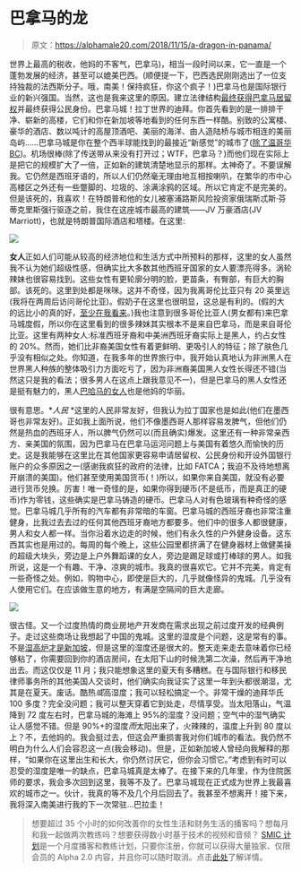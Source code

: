 # 巴拿马的龙

> 原文：<https://alphamale20.com/2018/11/15/a-dragon-in-panama/>

世界上最高的税收，他妈的不客气，巴拿马)，相当一段时间以来，它一直是一个蓬勃发展的经济，甚至可以媲美巴西。(顺便提一下，巴西选民刚刚选出了一位支持独裁的法西斯分子。哦，南美！保持疯狂，你这个疯子！)巴拿马也是国际银行业的新兴强国。当然，这也是我来这里的原因。建立法律结构[最终获得巴拿马居留权](http://calebjonesblog.com/an-overview-of-panamas-residency-program/)并最终获得公民身份。巴拿马城！拉丁世界的迪拜。你首先看到的是一排排干净、崭新的高楼，它们和你在新加坡等地看到的任何东西一样酷。别致的公寓楼、豪华的酒店、数以吨计的高屋顶酒吧、美丽的海洋、由人造陆桥与城市相连的美丽岛屿……巴拿马城是你在整个西半球能找到的最接近“新感觉”的城市了([除了温哥华 BC](https://blackdragonblog.com/2013/06/03/a-dragon-in-Canada/))。机场很棒(除了传送带从来没有打开过；WTF，巴拿马？)而他们现在实际上是把它的规模扩大了一倍，正如新的建筑清楚地显示的那样。太神奇了。不要误解我。它仍然是西班牙语的，所以人们仍然毫无理由地互相按喇叭，在繁华的市中心高楼区之外还有一些蹩脚的、垃圾的、涂满涂鸦的区域。所以它肯定不是完美的。但是该死的，我喜欢！在特朗普和他的女儿被塞浦路斯风险投资家俄瑞斯忒斯·芬蒂克里斯强行驱逐之前，我住在这座城市最高的建筑——JV 万豪酒店(JV Marriott)，也就是特朗普国际酒店和塔楼。在这里:

![](img/a242573c0e58fb63b963a699096fe5aa.png)

**女人**正如人们可能从较高的经济地位和生活方式中所预料的那样，这里的女人虽然我不认为她们超级性感，但确实比大多数其他西班牙国家的女人要漂亮得多。涡轮辣妹也很容易找到。这些女性有更轮廓分明的脸，更苗条，有臀部，有巨大的胸部。该死的。这里到处都是咪咪。这并不奇怪，因为我离哥伦比亚只有 20 英里远(我将在两周后访问哥伦比亚)。假奶子在这里也很明显，这总是有利的。(假的大的远比小的真的好，[至少在我看来](https://blackdragonblog.com/2015/04/20/female-body-types-men-prefere/)。)我也注意到很多哥伦比亚人(男女都有)来巴拿马城度假，所以你在这里看到的很多辣妹其实根本不是来自巴拿马，而是来自哥伦比亚。这里有两种女人:标准西班牙裔和中美洲西班牙裔实际上是黑人，约占女性的 20%。然而，她们比非裔美国女性有着更鲜明、更吸引人的特征；除了肤色几乎没有相似之处。你知道，在我多年的世界旅行中，我开始认真地认为非洲黑人在世界黑人种族的整体吸引力方面吃亏了，因为非洲裔美国黑人女性长得还不错(当然这只是我的看法；很多男人在这点上跟我意见不一)，但是巴拿马的黑人女性还是挺有魅力的，黑人[巴哈马的女人](https://blackdragonblog.com/2012/12/19/a-dragon-in-the-Bahamas/)也是他妈的华丽。

很有意思。**人民* *这里的人民非常友好，但我认为拉丁国家也是如此(他们在墨西哥也非常友好)。正如我上面所说，他们不像墨西哥人那样容易发脾气，但他们仍然是热血的西班牙人，所以脾气仍然可以(而且确实)爆发。这里还有一种非常亲西方、亲美国的氛围，因为巴拿马在巴拿马运河问题上与美国有着悠久而愉快的历史。这是我能够在这里比在其他国家更容易申请居留权、公民身份和开设外国银行账户的众多原因之一(感谢我疯狂的政府的法律，比如 FATCA；我迫不及待地想离开崩溃的美国)。他们甚至使用美国货币(！)所以，如果你来自美国，就没有必要进行货币兑换。厉害！唯一奇怪的是，如果你得到硬币(不是纸币，而是真正的硬币)作为零钱，这些确实是巴拿马铸造的硬币。巴拿马人对有色玻璃有种奇怪的感觉。巴拿马城几乎所有的汽车都有非常暗的车窗。巴拿马城的西班牙裔也非常注重健身，比我过去去过的任何其他西班牙裔地方都要多。他们中的很多人都很健康，男人和女人都一样。当你沿着水边走的时候，他们有永久性的户外健身设备。这东西其实也是用过的。每周的每个晚上，这些公园里都挤满了在健身器材上做健美操的超级大块头，旁边是上户外舞蹈课的女人，旁边是踢足球或打棒球的男人。如我所说，这是一个有趣、干净、凉爽的城市。我真的很喜欢它。它并不完美，肯定有一些奇怪之处。例如，购物中心，即使是巨大的，几乎就像怪异的鬼城。几乎没有人使用它们。在应该做生意的地方，有满是空隔间的巨大走廊。

![](img/e71c163d5ce4fbeb1321dddff4ecc00c.png)

很古怪。又一个过度热情的商业房地产开发商在需求出现之前过度开发的经典例子。走过这些商场让我想起了中国的鬼城。这里的湿度是个问题，这是常有的事。不是[湿高炉才是新加坡](https://blackdragonblog.com/2015/11/05/a-dragon-in-Singapore/)，但是这里的湿度还是很大的。整天走来走去意味着你已经够粘了，你需要回到你的酒店房间，在太阳下山的时候洗第二次澡，然后再干净地出去。而这仅仅是 11 月；我只能想象这里的夏天有多糟糕。在与国际银行和移民律师事务所的其他美国人交谈时，他们确实向我证实了这里一年到头都很潮湿，尤其是在夏天。废话。酷热*或*高湿度；我可以轻松搞定一个。非常干燥的迪拜华氏 100 多度？完全没问题；我可以整天穿着它到处走，尽情享受。当太阳落山，气温降到 72 度左右时，巴拿马城的海滩上 95%的湿度？没问题；空气中的湿气确实让人感觉不错。但是 90%+的湿度*而*太阳出来了，火辣辣的，温度上升到 80 度以上？不，去他妈的。我会挺过去，但这会严重损害我对你们城市的看法。我仍然不明白为什么人们会容忍这一点(我会移动)。但是，正如新加坡人曾经向我解释的那样，“如果你在这里出生和长大，你仍然讨厌它，但你会习惯它。”考虑到有时可以忍受的湿度是唯一的缺点，巴拿马城真是太棒了。在接下来的几年里，作为住院医师的要求，我会多次回到这里，我等不及了。巴拿马城现在正式成为世界上我最喜欢的城市之一。伙计，我真的等不及几个月后回去了。我甚至不想离开！接下来，我将深入南美进行我的下一次常驻…巴拉圭！

> 想要超过 35 个小时的如何改善你的女性生活和财务生活的播客吗？想每月和我一起做两次教练吗？想要获得数小时基于技术的视频和音频？ [SMIC 计划](https://alphamale20.kartra.com/page/vIL17)是一个月度播客和教练计划，只要你注册，你就可以获得大量独家、仅限会员的 Alpha 2.0 内容，并且你可以随时取消。点击[此处](https://alphamale20.kartra.com/page/vIL17)了解详情。